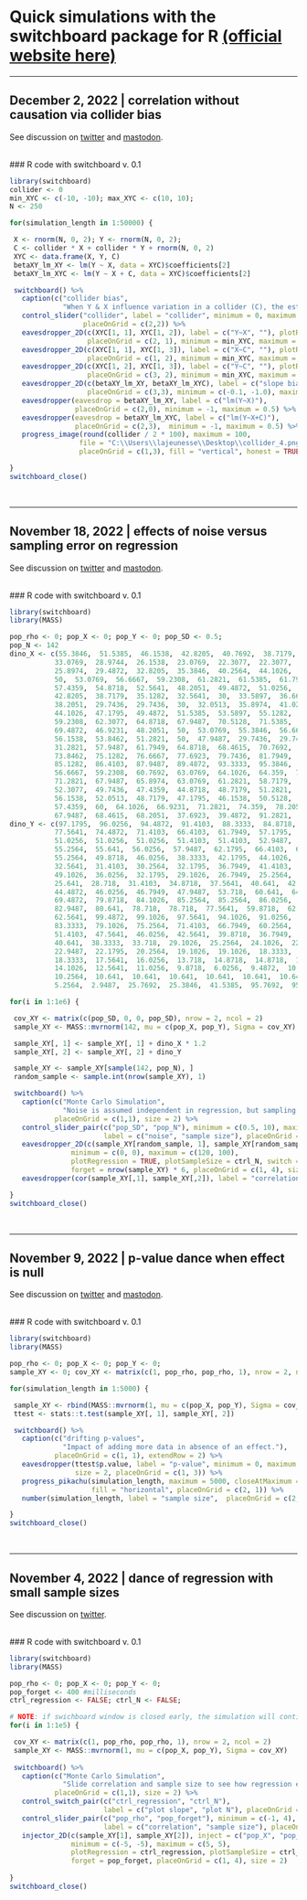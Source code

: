 # Quick simulations with the switchboard package for R [(official website here)](http://lajeunesse.myweb.usf.edu/switchboard/LajeunesseLab_quick_switchboard_simulations.html)    

------------------------------------------------------------------------

## December 2, 2022 \| correlation without causation via collider bias
See discussion on [twitter](https://twitter.com/LajeunesseLab/status/1598709472125685760) and [mastodon](https://ecoevo.social/@LajeunesseLab/109445048974448685).

<br> \#\#\# R code with switchboard v. 0.1

``` r
library(switchboard)
collider <- 0
min_XYC <- c(-10, -10); max_XYC <- c(10, 10);
N <- 250

for(simulation_length in 1:50000) {

 X <- rnorm(N, 0, 2); Y <- rnorm(N, 0, 2);
 C <- collider * X + collider * Y + rnorm(N, 0, 2)
 XYC <- data.frame(X, Y, C)
 betaXY_lm_XY <- lm(Y ~ X, data = XYC)$coefficients[2]
 betaXY_lm_XYC <- lm(Y ~ X + C, data = XYC)$coefficients[2]

 switchboard() %>%
   caption(c("collider bias",
             "When Y & X influence variation in a collider (C), the estimated slope between X & Y can be lower than the true slope when C is included in the linear model (lm)."), placeOnGrid = c(0,0), size = 2) %>%
   control_slider("collider", label = "collider", minimum = 0, maximum = 2,
                  placeOnGrid = c(2,2)) %>%
   eavesdropper_2D(c(XYC[1, 1], XYC[1, 2]), label = c("Y~X", ""), plotRegression = TRUE,
                   placeOnGrid = c(2, 1), minimum = min_XYC, maximum = max_XYC) %>%
   eavesdropper_2D(c(XYC[1, 1], XYC[1, 3]), label = c("X~C", ""), plotRegression = TRUE,
                   placeOnGrid = c(1, 2), minimum = min_XYC, maximum = max_XYC) %>%
   eavesdropper_2D(c(XYC[1, 2], XYC[1, 3]), label = c("Y~C", ""), plotRegression = TRUE,
                   placeOnGrid = c(3, 2), minimum = min_XYC, maximum = max_XYC) %>%
   eavesdropper_2D(c(betaXY_lm_XY, betaXY_lm_XYC), label = c("slope bias", ""), switch = TRUE,
                   placeOnGrid = c(3,3), minimum = c(-0.1, -1.0), maximum = c(0.1, 0.5)) %>%
   eavesdropper(eavesdrop = betaXY_lm_XY, label = c("lm(Y~X)"),
                placeOnGrid = c(2,0), minimum = -1, maximum = 0.5) %>%
   eavesdropper(eavesdrop = betaXY_lm_XYC, label = c("lm(Y~X+C)"),
                placeOnGrid = c(2,3),  minimum = -1, maximum = 0.5) %>%
   progress_image(round(collider / 2 * 100), maximum = 100,
                 file = "C:\\Users\\lajeunesse\\Desktop\\collider_4.png",
                 placeOnGrid = c(1,3), fill = "vertical", honest = TRUE, size = 1)

}
switchboard_close()
```

<br>

------------------------------------------------------------------------

## November 18, 2022 \| effects of noise versus sampling error on regression
See discussion on [twitter](https://twitter.com/LajeunesseLab/status/1593684244160688129) and [mastodon](https://ecoevo.social/@LajeunesseLab/109366465705087543).

<br> \#\#\# R code with switchboard v. 0.1

``` r
library(switchboard)
library(MASS)

pop_rho <- 0; pop_X <- 0; pop_Y <- 0; pop_SD <- 0.5;
pop_N <- 142
dino_X <- c(55.3846,  51.5385,  46.1538,  42.8205,  40.7692,  38.7179,  35.641,  
           33.0769,  28.9744,  26.1538,  23.0769,  22.3077,  22.3077,  23.3333,  
           25.8974,  29.4872,  32.8205,  35.3846,  40.2564,  44.1026,  46.6667, 
           50,  53.0769,  56.6667,  59.2308,  61.2821,  61.5385,  61.7949,  
           57.4359,  54.8718,  52.5641,  48.2051,  49.4872,  51.0256,  45.3846,  
           42.8205,  38.7179,  35.1282,  32.5641,  30,  33.5897,  36.6667,  
           38.2051,  29.7436,  29.7436,  30,  32.0513,  35.8974,  41.0256,  
           44.1026,  47.1795,  49.4872,  51.5385,  53.5897,  55.1282,  56.6667,  
           59.2308,  62.3077,  64.8718,  67.9487,  70.5128,  71.5385,  71.5385,  
           69.4872,  46.9231,  48.2051,  50,  53.0769,  55.3846,  56.6667,  
           56.1538,  53.8462,  51.2821,  50,  47.9487,  29.7436,  29.7436,  
           31.2821,  57.9487,  61.7949,  64.8718,  68.4615,  70.7692,  72.0513,  
           73.8462,  75.1282,  76.6667,  77.6923,  79.7436,  81.7949,  83.3333,  
           85.1282,  86.4103,  87.9487,  89.4872,  93.3333,  95.3846,  98.2051,  
           56.6667,  59.2308,  60.7692,  63.0769,  64.1026,  64.359,  74.359,  
           71.2821,  67.9487,  65.8974,  63.0769,  61.2821,  58.7179,  55.1282,  
           52.3077,  49.7436,  47.4359,  44.8718,  48.7179,  51.2821,  54.1026,  
           56.1538,  52.0513,  48.7179,  47.1795,  46.1538,  50.5128,  53.8462,  
           57.4359,  60,  64.1026,  66.9231,  71.2821,  74.359,  78.2051,  
           67.9487,  68.4615,  68.2051,  37.6923,  39.4872,  91.2821,  50,  47.9487,  44.1026 )
dino_Y <- c(97.1795,  96.0256,  94.4872,  91.4103,  88.3333,  84.8718,  79.8718,
           77.5641,  74.4872,  71.4103,  66.4103,  61.7949,  57.1795,  52.9487,
           51.0256,  51.0256,  51.0256,  51.4103,  51.4103,  52.9487,  54.1026, 
           55.2564,  55.641,  56.0256,  57.9487,  62.1795,  66.4103,  69.1026, 
           55.2564,  49.8718,  46.0256,  38.3333,  42.1795,  44.1026,  36.4103, 
           32.5641,  31.4103,  30.2564,  32.1795,  36.7949,  41.4103,  45.641, 
           49.1026,  36.0256,  32.1795,  29.1026,  26.7949,  25.2564,  25.2564, 
           25.641,  28.718,  31.4103,  34.8718,  37.5641,  40.641,  42.1795,  
           44.4872,  46.0256,  46.7949,  47.9487,  53.718,  60.641,  64.4872,
           69.4872,  79.8718,  84.1026,  85.2564,  85.2564,  86.0256,  86.0256, 
           82.9487,  80.641,  78.718,  78.718,  77.5641,  59.8718,  62.1795, 
           62.5641,  99.4872,  99.1026,  97.5641,  94.1026,  91.0256,  86.4103,
           83.3333,  79.1026,  75.2564,  71.4103,  66.7949,  60.2564,  55.2564, 
           51.4103,  47.5641,  46.0256,  42.5641,  39.8718,  36.7949,  33.718,  
           40.641,  38.3333,  33.718,  29.1026,  25.2564,  24.1026,  22.9487, 
           22.9487,  22.1795,  20.2564,  19.1026,  19.1026,  18.3333,  18.3333,
           18.3333,  17.5641,  16.0256,  13.718,  14.8718,  14.8718,  14.8718, 
           14.1026,  12.5641,  11.0256,  9.8718,  6.0256,  9.4872,  10.2564, 
           10.2564,  10.641,  10.641,  10.641,  10.641,  10.641,  10.641,  8.718, 
           5.2564,  2.9487,  25.7692,  25.3846,  41.5385,  95.7692,  95,  92.6923)

for(i in 1:1e6) {

 cov_XY <- matrix(c(pop_SD, 0, 0, pop_SD), nrow = 2, ncol = 2)
 sample_XY <- MASS::mvrnorm(142, mu = c(pop_X, pop_Y), Sigma = cov_XY)

 sample_XY[, 1] <- sample_XY[, 1] + dino_X * 1.2
 sample_XY[, 2] <- sample_XY[, 2] + dino_Y

 sample_XY <- sample_XY[sample(142, pop_N), ]
 random_sample <- sample.int(nrow(sample_XY), 1)

 switchboard() %>%
   caption(c("Monte Carlo Simulation",
             "Noise is assumed independent in regression, but sampling error will erodes this."),
           placeOnGrid = c(1,1), size = 2) %>%
   control_slider_pair(c("pop_SD", "pop_N"), minimum = c(0.5, 10), maximum = c(20, 142),
                       label = c("noise", "sample size"), placeOnGrid = c(2, 3)) %>%
   eavesdropper_2D(c(sample_XY[random_sample, 1], sample_XY[random_sample, 2]), inject = c("pop_X", "pop_Y"),
               minimum = c(0, 0), maximum = c(120, 100),
               plotRegression = TRUE, plotSampleSize = ctrl_N, switch = TRUE,
               forget = nrow(sample_XY) * 6, placeOnGrid = c(1, 4), size = 2) %>%
   eavesdropper(cor(sample_XY[,1], sample_XY[,2]), label = "correlation", minimum = -1, maximum = 1, placeOnGrid = c(1,7), size = 2)

}
switchboard_close()
```

<br>

------------------------------------------------------------------------

## November 9, 2022 \| p-value dance when effect is null
See discussion on [twitter](https://twitter.com/LajeunesseLab/status/1590405834059968513) and [mastodon](https://ecoevo.social/@LajeunesseLab/109315310837150463).

<br> \#\#\# R code with switchboard v. 0.1

``` r
library(switchboard)
library(MASS)

pop_rho <- 0; pop_X <- 0; pop_Y <- 0;
sample_XY <- 0; cov_XY <- matrix(c(1, pop_rho, pop_rho, 1), nrow = 2, ncol = 2);

for(simulation_length in 1:5000) {

 sample_XY <- rbind(MASS::mvrnorm(1, mu = c(pop_X, pop_Y), Sigma = cov_XY), sample_XY)
 ttest <- stats::t.test(sample_XY[, 1], sample_XY[, 2])

 switchboard() %>%
   caption(c("drifting p-values",
             "Impact of adding more data in absence of an effect."),
           placeOnGrid = c(1, 1), extendRow = 2) %>%
   eavesdropper(ttest$p.value, label = "p-value", minimum = 0, maximum = 1,
                size = 2, placeOnGrid = c(1, 3)) %>%
   progress_pikachu(simulation_length, maximum = 5000, closeAtMaximum = FALSE,
                    fill = "horizontal", placeOnGrid = c(2, 1)) %>%
   number(simulation_length, label = "sample size",  placeOnGrid = c(2, 2))

}
switchboard_close()
```

<br>

------------------------------------------------------------------------

## November 4, 2022 \| dance of regression with small sample sizes
See discussion on [twitter](https://twitter.com/LajeunesseLab/status/1588545221830201344).

<br> \#\#\# R code with switchboard v. 0.1

``` r
library(switchboard)
library(MASS)

pop_rho <- 0; pop_X <- 0; pop_Y <- 0;
pop_forget <- 400 #milliseconds
ctrl_regression <- FALSE; ctrl_N <- FALSE;

# NOTE: if swichboard window is closed early, the simulation will continue to run in background until i == 1e5
for(i in 1:1e5) {

 cov_XY <- matrix(c(1, pop_rho, pop_rho, 1), nrow = 2, ncol = 2)
 sample_XY <- MASS::mvrnorm(1, mu = c(pop_X, pop_Y), Sigma = cov_XY)
 
 switchboard() %>%
   caption(c("Monte Carlo Simulation", 
             "Slide correlation and sample size to see how regression estimation is impacted."), 
           placeOnGrid = c(1,1), size = 2) %>%
   control_switch_pair(c("ctrl_regression", "ctrl_N"), 
                       label = c("plot slope", "plot N"), placeOnGrid = c(1, 3)) %>%
   control_slider_pair(c("pop_rho", "pop_forget"), minimum = c(-1, 4), maximum = c(1, 3000),
                       label = c("correlation", "sample size"), placeOnGrid = c(2, 3)) %>%
   injector_2D(c(sample_XY[1], sample_XY[2]), inject = c("pop_X", "pop_Y"),
               minimum = c(-5, -5), maximum = c(5, 5),
               plotRegression = ctrl_regression, plotSampleSize = ctrl_N, switch = TRUE,
               forget = pop_forget, placeOnGrid = c(1, 4), size = 2) 
 
}
switchboard_close()
```
